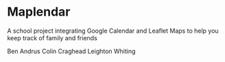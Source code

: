 Maplendar
=========

A school project integrating Google Calendar and Leaflet Maps to help you keep track of family and friends

Ben Andrus
Colin Craghead
Leighton Whiting